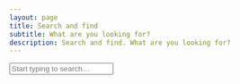 ```yaml
---
layout: page
title: Search and find
subtitle: What are you looking for?
description: Search and find. What are you looking for?
---
```


<input type="search" id="search-input" placeholder="Start typing to search…" class="input is-large mb-4">

<div id="search-results" class="content">
</div>

<script src="https://cdn.jsdelivr.net/npm/flexsearch@0.8.205/dist/flexsearch.bundle.min.js"></script>

<script>
    (function() {
        const allSearchFields = ["document", "section", "content", "url", "date", "category", "tags"];

        // Initialize FlexSearch index
        const index = new FlexSearch.Document({
            document: {
                id: "url", // Unique identifier for each document
                index: allSearchFields, // Index all specified fields
                store: allSearchFields // Store all specified fields for retrieval
            },
            // Configure search options for better results
            tokenize: "full", // Tokenize by words, allowing partial matches
            resolution: 9, // Higher resolution for better relevance
            depth: 2, // Deeper search for nested objects if any (though our JSON is flat)
            optimize: true, // Optimize index for faster searches
            cache: true, // Cache search results
            // 'suggest' option removed
        });

        // Fetch the search.json data and populate the index
        fetch('/search.json')
            .then(response => {
                if (!response.ok) {
                    throw new Error(`HTTP error! status: ${response.status}`);
                }
                return response.json();
            })
            .then(data => {
                data.forEach((item, i) => {
                    if (item.url) {
                        index.add(item);
                    } else {
                        console.warn('Item missing URL, skipping for FlexSearch index:', item);
                    }
                });
                console.log('FlexSearch index populated successfully.');
            })
            .catch(error => {
                console.error('Error fetching or parsing search.json:', error);
                document.getElementById('search-results').innerHTML = '<p>Error loading search data. Please try again later.</p>';
            });

        const searchInput = document.getElementById('search-input');
        const searchResultsContainer = document.getElementById('search-results');
        let searchTimeout;

        // Function to perform search and display results
        function performSearch() {
            const query = searchInput.value.trim();

            if (query.length === 0) {
                searchResultsContainer.innerHTML = '<p>Results will appear here.</p>';
                return;
            }

            if (typeof query !== 'string' || query.length === 0) {
                console.warn("Invalid search query received (not a non-empty string):", query);
                searchResultsContainer.innerHTML = '<p>Please enter a valid search term.</p>';
                return;
            }

            // Perform the search with advanced options
            const rawResults = index.search(query, {
                limit: 99, // Limit the number of results
                enrich: true, // Return the full document (stored fields)
                // 'highlight' and 'suggest' options removed here to use custom logic
            });

            let flatResults = [];
            
            rawResults.forEach(fieldResult => {
                if (fieldResult && fieldResult.field && Array.isArray(fieldResult.result)) {
                    // Flatten results and add 'doc' property for consistency
                    fieldResult.result.forEach(r => flatResults.push({ id: r.id, doc: index.get(r.id) }));
                } else if (fieldResult && fieldResult.doc) {
                    flatResults.push(fieldResult);
                }
            });

            displayResults(flatResults, query);
        }

        // Function to display search results
        function displayResults(results, query) {
            if (results.length === 0) {
                searchResultsContainer.innerHTML = '<p>No results found.</p>';
                return;
            }

            let html = '<ul class="search-results-list">';
            results.forEach(result => {
                const item = result.doc;
                if (!item) {
                    console.warn('Skipping search result with undefined document:', result);
                    return;
                }

                let displayContentDictionary = {}
                
                allSearchFields.forEach(field => {
                    if (item[field] && typeof item[field] === 'string' && item[field].length > 0) {
                        let displayedFieldContent;

                        if (field === 'content' || field === 'section') {
                            // For 'content' or 'section', generate a contextual snippet
                            // Default: ~250 chars total, trying to show ~80 chars context around match
                            displayedFieldContent = generateContextualSnippet(item[field], query, 500, 80);
                        } else {
                            // For other fields, just apply highlighting to the whole field
                            displayedFieldContent = applyHighlighting(item[field], query);
                            // Add simple truncation for non-content fields if they can be long, but not for URLs
                            if (field !== 'url' && displayedFieldContent.length > 500) {
                                displayedFieldContent = displayedFieldContent.substring(0, 500) + '…';
                            }
                        }
                        
                        displayContentDictionary[field] = {
                            rawContent: displayedFieldContent
                        };
                    }
                });

                let title = displayContentDictionary.document.rawContent || 'No Title';
                title = applyHighlighting(title, query); // Apply highlighting to the title

                const url = item.url || '#';

                html += `
                    <li class="box mb-4">
                        <p><a href="${url}"><strong>${title}</strong></a><br>${displayContentDictionary.section.rawContent}</p>
                        <p>${displayContentDictionary.content.rawContent}</p>
                    </li>
                `;
            });
            html += '</ul>';
            searchResultsContainer.innerHTML = html;
        }

        // Helper function to apply <mark> highlighting tags
        function applyHighlighting(text, query) {
            if (!text || typeof text !== 'string' || !query || typeof query !== 'string' || query.trim().length === 0) {
                return text;
            }
            // Escape special characters in the query for regex
            const escapedQuery = query.replace(/[.*+?^${}()|[\]\\]/g, '\\$&');
            // Create a regex for case-insensitive global matching
            const regex = new RegExp(`(${escapedQuery})`, 'gi');
            // Replace matched terms with highlighted versions
            return text.replace(regex, '<mark>$1</mark>');
        }

        // New helper function to generate a contextual snippet around highlighted terms
        function generateContextualSnippet(fullText, query, totalSnippetLength = 250, contextChars = 80) {
            if (!fullText || typeof fullText !== 'string' || !query || typeof query !== 'string' || query.trim().length === 0) {
                // If no valid text or query, apply highlighting to a truncated version (if query is valid)
                return applyHighlighting(fullText.substring(0, totalSnippetLength), query) + (fullText.length > totalSnippetLength ? '' : '…');
            }

            const lowerText = fullText.toLowerCase();
            const lowerQuery = query.toLowerCase();
            
            let matchIndexes = [];
            let currentPos = lowerText.indexOf(lowerQuery);
            while (currentPos !== -1) {
                matchIndexes.push(currentPos);
                currentPos = lowerText.indexOf(lowerQuery, currentPos + lowerQuery.length);
            }

            if (matchIndexes.length === 0) {
                // If query not found in text, return a simple truncated snippet with highlight applied
                return applyHighlighting(fullText.substring(0, totalSnippetLength), query) + (fullText.length > totalSnippetLength ? '…' : '');
            }

            // Use the first match to center the snippet
            const firstMatchIndex = matchIndexes[0];

            // Calculate the ideal start and end of the snippet
            let start = Math.max(0, firstMatchIndex - contextChars);
            let end = Math.min(fullText.length, firstMatchIndex + lowerQuery.length + contextChars);

            // If the calculated snippet is too short, extend it up to totalSnippetLength
            if (end - start < totalSnippetLength) {
                end = Math.min(fullText.length, start + totalSnippetLength);
            }
            if (end - start < totalSnippetLength) { // If still too short after extending end, expand from start
                start = Math.max(0, end - totalSnippetLength);
            }
            // Ensure start isn't past end (can happen with very short texts/long queries)
            if (start > end) { start = Math.max(0, end - totalSnippetLength); }


            // Try to adjust to word boundaries for readability
            let actualStart = start;
            if (start > 0) {
                const spaceBefore = fullText.lastIndexOf(' ', start);
                if (spaceBefore !== -1 && (start - spaceBefore) < (contextChars / 2)) { // Only adjust if space is somewhat close
                    actualStart = spaceBefore + 1;
                }
            }

            let actualEnd = end;
            if (end < fullText.length) {
                const spaceAfter = fullText.indexOf(' ', end);
                if (spaceAfter !== -1 && (spaceAfter - end) < (contextChars / 2)) { // Only adjust if space is somewhat close
                    actualEnd = spaceAfter;
                }
            }
            
            // Re-adjust actualEnd if actualStart pushes it too far left, ensuring minimum length around highlight
            if (actualEnd - actualStart < lowerQuery.length + (contextChars / 2)) {
                actualEnd = Math.min(fullText.length, actualStart + totalSnippetLength);
            }


            let snippet = fullText.substring(actualStart, actualEnd);

            // Add ellipses based on whether the snippet is a partial slice of the original text
            const prefix = actualStart > 0 ? '…' : '';
            const suffix = actualEnd < fullText.length ? '…' : '';

            return prefix + applyHighlighting(snippet, query) + suffix;
        }

        searchInput.addEventListener('input', () => {
            clearTimeout(searchTimeout);
            searchTimeout = setTimeout(performSearch, 300);
        });
    })();
</script>

<style>
    .search-results-list {
        list-style: none;
        padding: 0;
        margin: 0;
    }

    .search-results-list li {
        margin-bottom: 1rem;
        padding: 1rem;
        /* border-radius: 8px; */
        box-shadow: 0 2px 4px rgba(0, 0, 0, 0.1);
        background-color: transparent;
    }

    .search-results-list li a {
        text-decoration: none;
        color: deepskyblue;
    }

    .search-results-list li a:hover {
        text-decoration: underline;
    }
</style>
